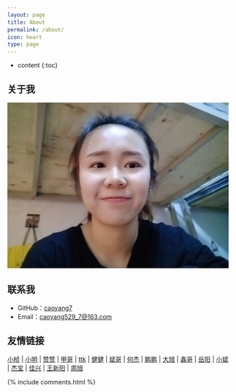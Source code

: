 ```yaml
---
layout: page
title: About
permalink: /about/
icon: heart
type: page
---
```


* content
{:toc}

## 关于我

![My helpful screenshot](/assets/tupian2.jpg)

## 联系我

* GitHub：[caoyang7](https://github.com/caoyang7)
* Email：caoyang529_7@163.com


## 友情链接
[小桢](https://blog.csdn.net/qq_41379824) \|
[小明](https://victorfengming.github.io//) \|
[赞赞](https://llzanz.github.io/) \|
[甲哥](https://raoweijiapng.github.io/) \|
[ttk](https://ttk1907.github.io/) \|
[健健](https://qijian160.github.io/) \|
[斌哥](https://gaohaibin3000.github.io/) \|
[何杰](https://hejie615.github.io/) \|
[鹏鹏](https://zhengyupengzz.github.io) \|
[大旭](https://nineberg.github.io/) \|
[鑫哥](https://yangxin19970404.github.io/) \|
[岳阳](https://1978413822.github.io) \|
[小斌](https://tongzebin.github.io/) \|
[杰宝](https://jiesangqaq.github.io/) \|
[佳兴](https://xjx19970831.github.io/) \|
[王新阳](https://wxy20170906.github.io/) \|
[周旭](https://gusijun.github.io)


{% include comments.html %}
